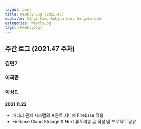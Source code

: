 ```yaml
---
layout: post
title: Weekly Log (2021.47)
subtitle: Mingi Kim, Kukjun Lee, Sangmin Lee
categories: WeeklyLog
tags: [WeeklyLog]
---
```


## 주간 로그 (2021.47 주차)

### 김민기

### 이국준

### 이상민

#### 2021.11.22
* 배터리 관제 시스템의 프론트 서버에 Firebase 적용
* Firebase Cloud Storage & Nuxt 튜토리얼 글 작성 및 프로젝트 공유